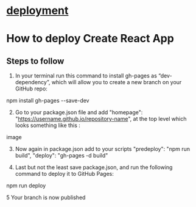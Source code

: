 # [deployment](https://divvya007.github.io/react-gh-pages/)

# How to deploy Create React App

## Steps to follow

1.  In your terminal run this command to install gh-pages as “dev-dependency”, which will allow you to create a new branch on your GitHub repo:

npm install gh-pages --save-dev

2. Go to your package.json file and add
   "homepage": "https://username.github.io/repository-name", at the top level
   which looks something like this :

image

3. Now again in package.json add to your scripts
   "predeploy": "npm run build",
   "deploy": "gh-pages -d build"

4. Last but not the least save package.json, and run the following command to deploy it to GitHub Pages:

npm run deploy

5 Your branch is now published
